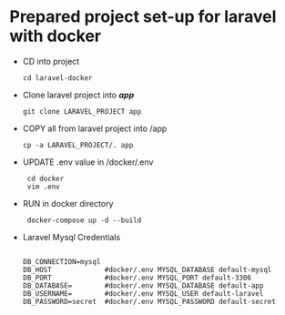# Prepared project set-up for laravel with docker

- CD into project
  ```console
  cd laravel-docker
   ```
- Clone laravel project into ***app***
     ```console
   git clone LARAVEL_PROJECT app
   ```
- COPY all from laravel project into /app
   ```console
   cp -a LARAVEL_PROJECT/. app
   ```
- UPDATE .env value in /docker/.env
  ```console
   cd docker 
   vim .env
   ```
- RUN in docker directory
   ```console
    docker-compose up -d --build
    ```

- Laravel Mysql Credentials
  ```console
  
  DB_CONNECTION=mysql
  DB_HOST             #docker/.env MYSQL_DATABASE default-mysql
  DB_PORT             #docker/.env MYSQL_PORT default-3306
  DB_DATABASE=        #docker/.env MYSQL_DATABASE default-app
  DB_USERNAME=        #docker/.env MYSQL_USER default-laravel
  DB_PASSWORD=secret  #docker/.env MYSQL_PASSWORD default-secret
 ```

  



